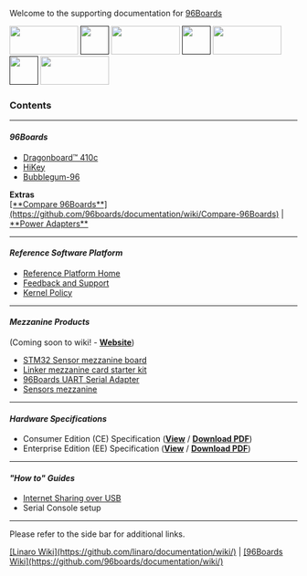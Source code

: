 Welcome to the supporting documentation for <a href="http://96boards.org" target="_blank">96Boards</a>

<a href="http://96boards.org" target="_blank"><img src="http://i.imgur.com/mKjYKTH.png" data-canonical-src="http://i.imgur.com/mKjYKTH.png" width="120" height="50" /></a>
[<img src="http://i.imgur.com/ou7F2lh.png" data-canonical-src="http://i.imgur.com/ou7F2lh.png" width="50" height="50" />]() 
<a href="https://www.96boards.org/products/ce/" target="_blank"><img src="http://i.imgur.com/QEilCHZ.png" data-canonical-src="http://i.imgur.com/QEilCHZ.png" width="120" height="50" /></a>
[<img src="http://i.imgur.com/ou7F2lh.png" data-canonical-src="http://i.imgur.com/ou7F2lh.png" width="50" height="50" />]() 
<a href="https://www.96boards.org/products/ee/" target="_blank"><img src="http://i.imgur.com/DLgo1qU.png" data-canonical-src="http://i.imgur.com/DLgo1qU.png" width="120" height="50" /></a>
[<img src="http://i.imgur.com/ou7F2lh.png" data-canonical-src="http://i.imgur.com/ou7F2lh.png" width="50" height="50" />]() 
<a href="https://www.96boards.org/products/mezzanine/" target="_blank"><img src="http://i.imgur.com/gKfT0IK.png" data-canonical-src="http://i.imgur.com/gKfT0IK.png" width="120" height="50" /></a>

### Contents

***

#### _96Boards_

- [Dragonboard™ 410c](https://github.com/96boards/documentation/wiki/DragonBoard™-410c-Home)
- [HiKey](https://github.com/96boards/documentation/wiki/HiKey-Home)
- [Bubblegum-96](https://github.com/96boards/documentation/wiki/Bubblegum96-Home)

<p align="left">
  <b>Extras</b><br>
  <a href="#">[**Compare 96Boards**](https://github.com/96boards/documentation/wiki/Compare-96Boards)</a> |
  <a href="#"><a href="https://www.96boards.org/products/accessories/power/" target="_blank">**Power Adapters**</a></a>
  <br>


***

#### _Reference Software Platform_

- [Reference Platform Home](https://github.com/96boards/documentation/wiki/Reference-Platform-Home)
- [Feedback and Support](https://github.com/96boards/documentation/wiki/Reference-Platform-Feedback-and-Support)
- [Kernel Policy](https://github.com/96boards/documentation/wiki/RP-Kernel-Policy)

***

#### _Mezzanine Products_

(Coming soon to wiki! - <a href="https://www.96boards.org/products/mezzanine/" target="_blank">**Website**</a>)

- [STM32 Sensor mezzanine board](https://github.com/96boards/documentation/wiki/STM32-Sensor-mezzanine-board)
- [Linker mezzanine card starter kit](https://github.com/96boards/documentation/wiki/Linker-mezzanine-card-starter-kit)
- [96Boards UART Serial Adapter](https://github.com/96boards/documentation/wiki/96Boards-UART-Serial-Adapter)
- [Sensors mezzanine](https://github.com/96boards/documentation/wiki/Sensors-mezzanine)

***

#### _Hardware Specifications_

- Consumer Edition (CE) Specification (<a href="https://github.com/96boards/documentation/blob/master/96BoardsCESpecificationv1.0-EA1.pdf" target="_blank">**View**</a>
 / [**Download PDF**](https://www.96boards.org/ce-specification))
- Enterprise Edition (EE) Specification (<a href="https://github.com/96boards/documentation/blob/master/96BoardsEESpecificationv1.0.pdf" target="_blank">**View**</a>
 / [**Download PDF**](https://www.96boards.org/ee-specification))

***

#### _"How to" Guides_

- [Internet Sharing over USB](https://github.com/96boards/documentation/wiki/Sharing-Internet-connections-over-USB-on-96Boards)
- Serial Console setup

***

Please refer to the side bar for additional links.

<p align="left">
  <b></b>
  <a href="#">[Linaro Wiki](https://github.com/linaro/documentation/wiki/)</a> |
  <a href="#">[96Boards Wiki](https://github.com/96boards/documentation/wiki/)</a>
  <br>